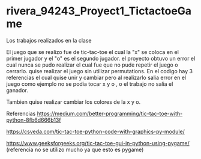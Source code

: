 # rivera_94243_Proyect1_TictactoeGame
Los trabajos realizados en la clase

El juego que se realizo fue de tic-tac-toe el cual la "x" se coloca en el primer jugador y el "o" es el segundo jugador.
el proyecto obtuvo un error el cual nunca se pudo realizar el cual fue que no pude repetir el juego o cerrarlo. quise realizar el juego sin utilizar permutations.
En el codigo hay 3 referencias el cual  quise unir y cambiar pero al realizarlo salia error en el juego como ejemplo no se podia tocar x y o , o el trabajo no salia el ganador.

Tambien quise realizar cambiar los colores de la x y o.

Referencias
https://medium.com/better-programming/tic-tac-toe-with-python-8fb6d666b13f

https://csveda.com/tic-tac-toe-python-code-with-graphics-py-module/ 

https://www.geeksforgeeks.org/tic-tac-toe-gui-in-python-using-pygame/   (referencia no se utilizo mucho ya que esto es pygame)
